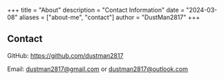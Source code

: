 +++
title = "About"
description = "Contact Information"
date = "2024-03-08"
aliases = ["about-me", "contact"]
author = "DustMan2817"
+++

<div class="about-content">

## Contact

<div class="contact-list">

GitHub: https://github.com/dustman2817

Email: dustman2817@gmail.com or dustman2817@outlook.com

</div>

</div> 